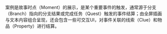 
案例是故事时点（Moment）的展示，是某个重要事件的触发，通常源于分支（Branch）指向的分支结果或完成任务（Quest）触发的事件结算；由全屏插画与文本内容组合呈现，还会包含一些可交互UI，对事件关联的线索（Clue）和物品（Property）进行结算。